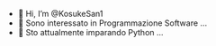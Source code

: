 - 👋 Hi, I’m @KosukeSan1
- 👀 Sono interessato in Programmazione Software ...
- 🌱 Sto attualmente imparando Python  ...

<!---
KosukeSan1/KosukeSan1 is a ✨ special ✨ repository because its `README.md` (this file) appears on your GitHub profile.
You can click the Preview link to take a look at your changes.
--->
